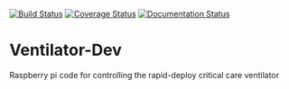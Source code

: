 [![Build Status](https://travis-ci.com/CohenLabPrinceton/pvp.svg?branch=master)](https://travis-ci.com/CohenLabPrinceton/pvp)
[![Coverage Status](https://coveralls.io/repos/github/CohenLabPrinceton/pvp/badge.svg?branch=master)](https://coveralls.io/github/CohenLabPrinceton/pvp?branch=master)
[![Documentation Status](https://readthedocs.org/projects/pvp/badge/?version=latest)](https://pvp.readthedocs.io/en/latest/?badge=latest)

# Ventilator-Dev
Raspberry pi code for controlling the rapid-deploy critical care ventilator 
